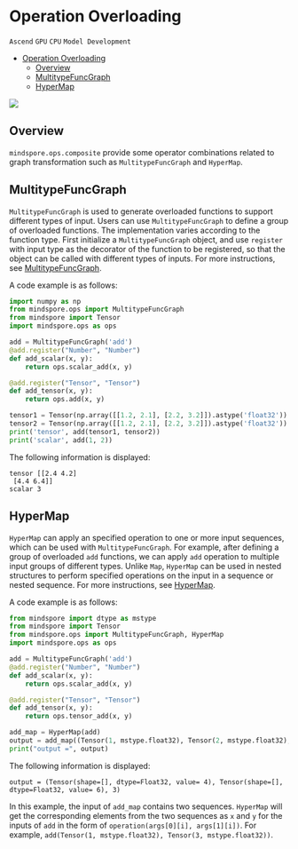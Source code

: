 ﻿# Operation Overloading

`Ascend` `GPU` `CPU` `Model Development`

<!-- TOC -->

- [Operation Overloading](#operation-overloading)
    - [Overview](#overview)
    - [MultitypeFuncGraph](#multitypefuncgraph)
    - [HyperMap](#hypermap)

<!-- /TOC -->

<a href="https://gitee.com/mindspore/docs/blob/master/docs/mindspore/programming_guide/source_en/hypermap.md" target="_blank"><img src="https://gitee.com/mindspore/docs/raw/master/resource/_static/logo_source_en.png"></a>

## Overview

`mindspore.ops.composite` provide some operator combinations related to graph transformation such as `MultitypeFuncGraph` and `HyperMap`.

## MultitypeFuncGraph

`MultitypeFuncGraph` is used to generate overloaded functions to support different types of input. Users can use `MultitypeFuncGraph` to define a group of overloaded functions. The implementation varies according to the function type. First initialize a `MultitypeFuncGraph` object, and use `register` with input type as the decorator of the function to be registered, so that the object can be called with different types of inputs. For more instructions, see [MultitypeFuncGraph](https://www.mindspore.cn/docs/api/en/master/api_python/ops/mindspore.ops.MultitypeFuncGraph.html).

A code example is as follows:

```python
import numpy as np
from mindspore.ops import MultitypeFuncGraph
from mindspore import Tensor
import mindspore.ops as ops

add = MultitypeFuncGraph('add')
@add.register("Number", "Number")
def add_scalar(x, y):
    return ops.scalar_add(x, y)

@add.register("Tensor", "Tensor")
def add_tensor(x, y):
    return ops.add(x, y)

tensor1 = Tensor(np.array([[1.2, 2.1], [2.2, 3.2]]).astype('float32'))
tensor2 = Tensor(np.array([[1.2, 2.1], [2.2, 3.2]]).astype('float32'))
print('tensor', add(tensor1, tensor2))
print('scalar', add(1, 2))
```

The following information is displayed:

```text
tensor [[2.4 4.2]
 [4.4 6.4]]
scalar 3
```

## HyperMap

`HyperMap` can apply an specified operation to one or more input sequences, which can be used with `MultitypeFuncGraph`. For example, after defining a group of overloaded `add` functions, we can apply `add` operation to multiple input groups of different types. Unlike `Map`, `HyperMap` can be used in nested structures to perform specified operations on the input in a sequence or nested sequence. For more instructions, see [HyperMap](https://www.mindspore.cn/docs/api/en/master/api_python/ops/mindspore.ops.HyperMap.html).

A code example is as follows:

```python
from mindspore import dtype as mstype
from mindspore import Tensor
from mindspore.ops import MultitypeFuncGraph, HyperMap
import mindspore.ops as ops

add = MultitypeFuncGraph('add')
@add.register("Number", "Number")
def add_scalar(x, y):
    return ops.scalar_add(x, y)

@add.register("Tensor", "Tensor")
def add_tensor(x, y):
    return ops.tensor_add(x, y)

add_map = HyperMap(add)
output = add_map((Tensor(1, mstype.float32), Tensor(2, mstype.float32), 1), (Tensor(3, mstype.float32), Tensor(4, mstype.float32), 2))
print("output =", output)
```

The following information is displayed:

```text
output = (Tensor(shape=[], dtype=Float32, value= 4), Tensor(shape=[], dtype=Float32, value= 6), 3)
```

In this example, the input of `add_map` contains two sequences. `HyperMap` will get the corresponding elements from the two sequences as `x` and `y` for the inputs of `add` in the form of `operation(args[0][i], args[1][i])`. For example, `add(Tensor(1, mstype.float32), Tensor(3, mstype.float32))`.

